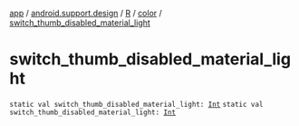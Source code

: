 [app](../../../index.md) / [android.support.design](../../index.md) / [R](../index.md) / [color](index.md) / [switch_thumb_disabled_material_light](.)

# switch_thumb_disabled_material_light

`static val switch_thumb_disabled_material_light: `[`Int`](https://kotlinlang.org/api/latest/jvm/stdlib/kotlin/-int/index.html)
`static val switch_thumb_disabled_material_light: `[`Int`](https://kotlinlang.org/api/latest/jvm/stdlib/kotlin/-int/index.html)